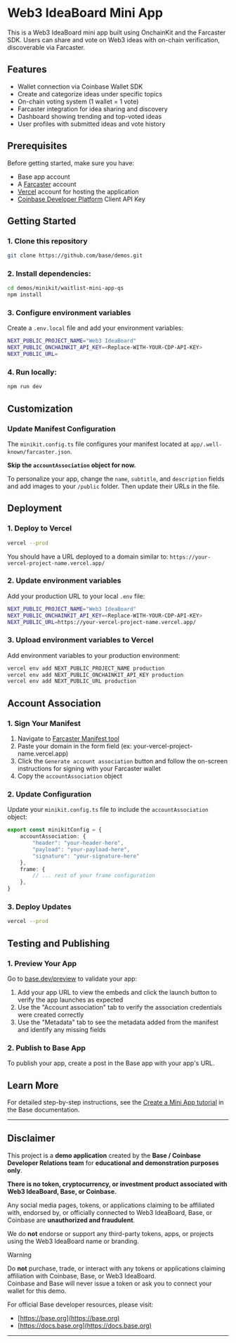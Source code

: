 # Web3 IdeaBoard Mini App

This is a Web3 IdeaBoard mini app built using OnchainKit and the Farcaster SDK. Users can share and vote on Web3 ideas with on-chain verification, discoverable via Farcaster. 

## Features

* Wallet connection via Coinbase Wallet SDK
* Create and categorize ideas under specific topics
* On-chain voting system (1 wallet = 1 vote)
* Farcaster integration for idea sharing and discovery
* Dashboard showing trending and top-voted ideas
* User profiles with submitted ideas and vote history

## Prerequisites

Before getting started, make sure you have:

* Base app account
* A [Farcaster](https://farcaster.xyz/) account
* [Vercel](https://vercel.com/) account for hosting the application
* [Coinbase Developer Platform](https://portal.cdp.coinbase.com/) Client API Key

## Getting Started

### 1. Clone this repository 

```bash
git clone https://github.com/base/demos.git
```

### 2. Install dependencies:

```bash
cd demos/minikit/waitlist-mini-app-qs
npm install
```

### 3. Configure environment variables

Create a `.env.local` file and add your environment variables:

```bash
NEXT_PUBLIC_PROJECT_NAME="Web3 IdeaBoard"
NEXT_PUBLIC_ONCHAINKIT_API_KEY=<Replace-WITH-YOUR-CDP-API-KEY>
NEXT_PUBLIC_URL=
```

### 4. Run locally:

```bash
npm run dev
```

## Customization

### Update Manifest Configuration

The `minikit.config.ts` file configures your manifest located at `app/.well-known/farcaster.json`.

**Skip the `accountAssociation` object for now.**

To personalize your app, change the `name`, `subtitle`, and `description` fields and add images to your `/public` folder. Then update their URLs in the file.

## Deployment

### 1. Deploy to Vercel

```bash
vercel --prod
```

You should have a URL deployed to a domain similar to: `https://your-vercel-project-name.vercel.app/`

### 2. Update environment variables

Add your production URL to your local `.env` file:

```bash
NEXT_PUBLIC_PROJECT_NAME="Web3 IdeaBoard"
NEXT_PUBLIC_ONCHAINKIT_API_KEY=<Replace-WITH-YOUR-CDP-API-KEY>
NEXT_PUBLIC_URL=https://your-vercel-project-name.vercel.app/
```

### 3. Upload environment variables to Vercel

Add environment variables to your production environment:

```bash
vercel env add NEXT_PUBLIC_PROJECT_NAME production
vercel env add NEXT_PUBLIC_ONCHAINKIT_API_KEY production
vercel env add NEXT_PUBLIC_URL production
```

## Account Association

### 1. Sign Your Manifest

1. Navigate to [Farcaster Manifest tool](https://farcaster.xyz/~/developers/mini-apps/manifest)
2. Paste your domain in the form field (ex: your-vercel-project-name.vercel.app)
3. Click the `Generate account association` button and follow the on-screen instructions for signing with your Farcaster wallet
4. Copy the `accountAssociation` object

### 2. Update Configuration

Update your `minikit.config.ts` file to include the `accountAssociation` object:

```ts
export const minikitConfig = {
    accountAssociation: {
        "header": "your-header-here",
        "payload": "your-payload-here",
        "signature": "your-signature-here"
    },
    frame: {
        // ... rest of your frame configuration
    },
}
```

### 3. Deploy Updates

```bash
vercel --prod
```

## Testing and Publishing

### 1. Preview Your App

Go to [base.dev/preview](https://base.dev/preview) to validate your app:

1. Add your app URL to view the embeds and click the launch button to verify the app launches as expected
2. Use the "Account association" tab to verify the association credentials were created correctly
3. Use the "Metadata" tab to see the metadata added from the manifest and identify any missing fields

### 2. Publish to Base App

To publish your app, create a post in the Base app with your app's URL.

## Learn More

For detailed step-by-step instructions, see the [Create a Mini App tutorial](https://docs.base.org/docs/mini-apps/quickstart/create-new-miniapp/) in the Base documentation.


---

## Disclaimer  

This project is a **demo application** created by the **Base / Coinbase Developer Relations team** for **educational and demonstration purposes only**.  

**There is no token, cryptocurrency, or investment product associated with Web3 IdeaBoard, Base, or Coinbase.**  

Any social media pages, tokens, or applications claiming to be affiliated with, endorsed by, or officially connected to Web3 IdeaBoard, Base, or Coinbase are **unauthorized and fraudulent**.  

We do **not** endorse or support any third-party tokens, apps, or projects using the Web3 IdeaBoard name or branding.  

> [!WARNING]
> Do **not** purchase, trade, or interact with any tokens or applications claiming affiliation with Coinbase, Base, or Web3 IdeaBoard.  
> Coinbase and Base will never issue a token or ask you to connect your wallet for this demo.  

For official Base developer resources, please visit:  
- [https://base.org](https://base.org)  
- [https://docs.base.org](https://docs.base.org)  

---